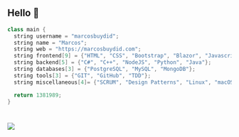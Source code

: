 ## Hello 👋
```c++
class main {
  string username = "marcosbuydid";
  string name = "Marcos";
  string web = "https://marcosbuydid.com";
  string frontend[9] = {"HTML", "CSS", "Bootstrap", "Blazor", "Javascript", "TypeScript", "React", "Angular", "React Native"};
  string backend[5] = {"C#", "C++", "NodeJS", "Python", "Java"};
  string databases[3] = {"PostgreSQL", "MySQL", "MongoDB"};
  string tools[3] = {"GIT", "GitHub", "TDD"};
  string miscellaneous[4]= {"SCRUM", "Design Patterns", "Linux", "macOS", "Windows"}

  return 1381989;
}
```
<h1 align="left"> <img src="https://komarev.com/ghpvc/?username=marcosbuydid&color=brightgreen&style=for-the-badge" /> </h1>
